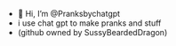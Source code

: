 - 👋 Hi, I’m @Pranksbychatgpt
-  i use chat gpt to make pranks and stuff
-  (github owned by SussyBeardedDragon)

<!---
Pranksbychatgpt/Pranksbychatgpt is a ✨ special ✨ repository because its `README.md` (this file) appears on your GitHub profile.
You can click the Preview link to take a look at your changes.
--->
